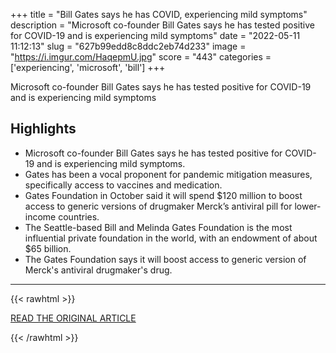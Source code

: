 +++
title = "Bill Gates says he has COVID, experiencing mild symptoms"
description = "Microsoft co-founder Bill Gates says he has tested positive for COVID-19 and is experiencing mild symptoms"
date = "2022-05-11 11:12:13"
slug = "627b99edd8c8ddc2eb74d233"
image = "https://i.imgur.com/HaqepmU.jpg"
score = "443"
categories = ['experiencing', 'microsoft', 'bill']
+++

Microsoft co-founder Bill Gates says he has tested positive for COVID-19 and is experiencing mild symptoms

## Highlights

- Microsoft co-founder Bill Gates says he has tested positive for COVID-19 and is experiencing mild symptoms.
- Gates has been a vocal proponent for pandemic mitigation measures, specifically access to vaccines and medication.
- Gates Foundation in October said it will spend $120 million to boost access to generic versions of drugmaker Merck’s antiviral pill for lower-income countries.
- The Seattle-based Bill and Melinda Gates Foundation is the most influential private foundation in the world, with an endowment of about $65 billion.
- The Gates Foundation says it will boost access  to generic version of Merck's antiviral drugmaker's drug.

---

{{< rawhtml >}}
  <p class="article-category">
    <a target="_blank" href="https://abcnews.go.com/Health/wireStory/bill-gates-covid-experiencing-mild-symptoms-84631292">READ THE ORIGINAL ARTICLE</a>
  </p>
{{< /rawhtml >}}
